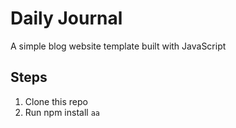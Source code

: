 # Daily Journal
A simple blog website template built with JavaScript

## Steps
1. Clone this repo
2. Run npm install <code>aa</code>
